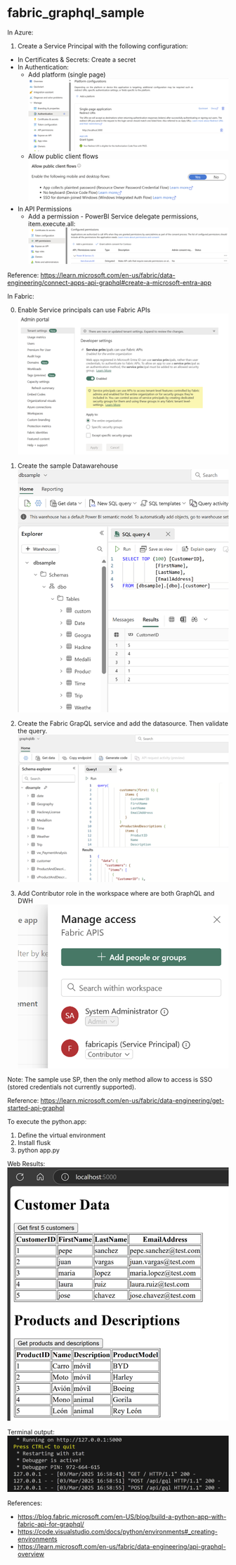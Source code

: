 # fabric_graphql_sample

In Azure:

1) Create a Service Principal with the following configuration:

- In Certificates & Secrets: Create a secret
- In Authentication: 
    - Add platform (single page)
    ![alt text](images/image-2.png)
    - Allow public client flows
    ![alt text](images/image-3.png)
- In API Permissions
    - Add a permission - PowerBI Service delegate permissions, item.execute.all: 
    ![alt text](images/image-4.png)

Reference: https://learn.microsoft.com/en-us/fabric/data-engineering/connect-apps-api-graphql#create-a-microsoft-entra-app 

In Fabric:

0) Enable Service principals can use Fabric APIs
![alt text](images/image-5.png)

1) Create the sample Datawarehouse
![alt text](images/image-1.png)

2) Create the Fabric GrapQL service and add the datasource. Then validate the query.
![alt text](images/image.png)

3) Add Contributor role in the workspace where are both GraphQL and DWH
![alt text](images/image-6.png)

Note: The sample use SP, then the only method allow to access is SSO (stored credentials not currently supported).

Reference: https://learn.microsoft.com/en-us/fabric/data-engineering/get-started-api-graphql

To execute the python.app:
1) Define the virtual environment
2) Install flusk
3) python app.py

Web Results:
![alt text](images/image-7.png)

Terminal output:
![alt text](images/image-8.png)

References:
- https://blog.fabric.microsoft.com/en-US/blog/build-a-python-app-with-fabric-api-for-graphql/
- https://code.visualstudio.com/docs/python/environments#_creating-environments
- https://learn.microsoft.com/en-us/fabric/data-engineering/api-graphql-overview
